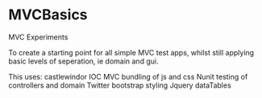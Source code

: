 MVCBasics
=========

MVC Experiments

To create a starting point for all simple MVC test apps, whilst still applying basic levels of seperation, 
ie domain and gui.

This uses:
castlewindor IOC
MVC bundling of js and css
Nunit testing of controllers and domain
Twitter bootstrap styling
Jquery dataTables
